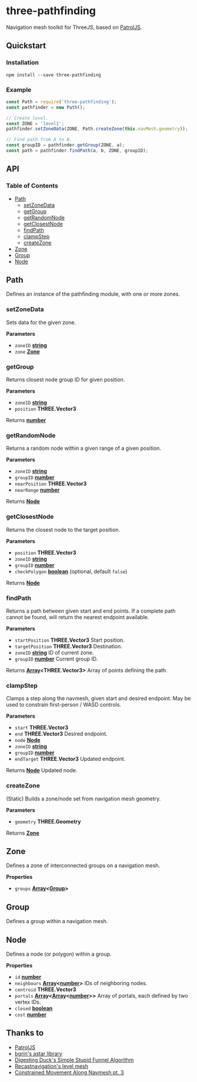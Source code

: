 # three-pathfinding

Navigation mesh toolkit for ThreeJS, based on [PatrolJS](https://github.com/nickjanssen/PatrolJS).

## Quickstart

### Installation

```
npm install --save three-pathfinding
```

### Example

```js
const Path = require('three-pathfinding');
const pathfinder = new Path();

// Create level.
const ZONE = 'level1';
pathfinder.setZoneData(ZONE, Path.createZone(this.navMesh.geometry));

// Find path from A to B.
const groupID = pathfinder.getGroup(ZONE, a);
const path = pathfinder.findPath(a, b, ZONE, groupID);
```

## API

<!--- API BEGIN --->

<!-- Generated by documentation.js. Update this documentation by updating the source code. -->

### Table of Contents

-   [Path](#path)
    -   [setZoneData](#setzonedata)
    -   [getGroup](#getgroup)
    -   [getRandomNode](#getrandomnode)
    -   [getClosestNode](#getclosestnode)
    -   [findPath](#findpath)
    -   [clampStep](#clampstep)
    -   [createZone](#createzone)
-   [Zone](#zone)
-   [Group](#group)
-   [Node](#node)

## Path

Defines an instance of the pathfinding module, with one or more zones.

### setZoneData

Sets data for the given zone.

**Parameters**

-   `zoneID` **[string](https://developer.mozilla.org/en-US/docs/Web/JavaScript/Reference/Global_Objects/String)** 
-   `zone` **[Zone](#zone)** 

### getGroup

Returns closest node group ID for given position.

**Parameters**

-   `zoneID` **[string](https://developer.mozilla.org/en-US/docs/Web/JavaScript/Reference/Global_Objects/String)** 
-   `position` **THREE.Vector3** 

Returns **[number](https://developer.mozilla.org/en-US/docs/Web/JavaScript/Reference/Global_Objects/Number)** 

### getRandomNode

Returns a random node within a given range of a given position.

**Parameters**

-   `zoneID` **[string](https://developer.mozilla.org/en-US/docs/Web/JavaScript/Reference/Global_Objects/String)** 
-   `groupID` **[number](https://developer.mozilla.org/en-US/docs/Web/JavaScript/Reference/Global_Objects/Number)** 
-   `nearPosition` **THREE.Vector3** 
-   `nearRange` **[number](https://developer.mozilla.org/en-US/docs/Web/JavaScript/Reference/Global_Objects/Number)** 

Returns **[Node](#node)** 

### getClosestNode

Returns the closest node to the target position.

**Parameters**

-   `position` **THREE.Vector3** 
-   `zoneID` **[string](https://developer.mozilla.org/en-US/docs/Web/JavaScript/Reference/Global_Objects/String)** 
-   `groupID` **[number](https://developer.mozilla.org/en-US/docs/Web/JavaScript/Reference/Global_Objects/Number)** 
-   `checkPolygon` **[boolean](https://developer.mozilla.org/en-US/docs/Web/JavaScript/Reference/Global_Objects/Boolean)**  (optional, default `false`)

Returns **[Node](#node)** 

### findPath

Returns a path between given start and end points. If a complete path
cannot be found, will return the nearest endpoint available.

**Parameters**

-   `startPosition` **THREE.Vector3** Start position.
-   `targetPosition` **THREE.Vector3** Destination.
-   `zoneID` **[string](https://developer.mozilla.org/en-US/docs/Web/JavaScript/Reference/Global_Objects/String)** ID of current zone.
-   `groupID` **[number](https://developer.mozilla.org/en-US/docs/Web/JavaScript/Reference/Global_Objects/Number)** Current group ID.

Returns **[Array](https://developer.mozilla.org/en-US/docs/Web/JavaScript/Reference/Global_Objects/Array)&lt;THREE.Vector3>** Array of points defining the path.

### clampStep

Clamps a step along the navmesh, given start and desired endpoint. May be
used to constrain first-person / WASD controls.

**Parameters**

-   `start` **THREE.Vector3** 
-   `end` **THREE.Vector3** Desired endpoint.
-   `node` **[Node](#node)** 
-   `zoneID` **[string](https://developer.mozilla.org/en-US/docs/Web/JavaScript/Reference/Global_Objects/String)** 
-   `groupID` **[number](https://developer.mozilla.org/en-US/docs/Web/JavaScript/Reference/Global_Objects/Number)** 
-   `endTarget` **THREE.Vector3** Updated endpoint.

Returns **[Node](#node)** Updated node.

### createZone

(Static) Builds a zone/node set from navigation mesh geometry.

**Parameters**

-   `geometry` **THREE.Geometry** 

Returns **[Zone](#zone)** 

## Zone

Defines a zone of interconnected groups on a navigation mesh.

**Properties**

-   `groups` **[Array](https://developer.mozilla.org/en-US/docs/Web/JavaScript/Reference/Global_Objects/Array)&lt;[Group](#group)>** 

## Group

Defines a group within a navigation mesh.

## Node

Defines a node (or polygon) within a group.

**Properties**

-   `id` **[number](https://developer.mozilla.org/en-US/docs/Web/JavaScript/Reference/Global_Objects/Number)** 
-   `neighbours` **[Array](https://developer.mozilla.org/en-US/docs/Web/JavaScript/Reference/Global_Objects/Array)&lt;[number](https://developer.mozilla.org/en-US/docs/Web/JavaScript/Reference/Global_Objects/Number)>** IDs of neighboring nodes.
-   `centroid` **THREE.Vector3** 
-   `portals` **[Array](https://developer.mozilla.org/en-US/docs/Web/JavaScript/Reference/Global_Objects/Array)&lt;[Array](https://developer.mozilla.org/en-US/docs/Web/JavaScript/Reference/Global_Objects/Array)&lt;[number](https://developer.mozilla.org/en-US/docs/Web/JavaScript/Reference/Global_Objects/Number)>>** Array of portals, each defined by two vertex IDs.
-   `closed` **[boolean](https://developer.mozilla.org/en-US/docs/Web/JavaScript/Reference/Global_Objects/Boolean)** 
-   `cost` **[number](https://developer.mozilla.org/en-US/docs/Web/JavaScript/Reference/Global_Objects/Number)** 
<!--- API END --->

## Thanks to

* [PatrolJS](https://github.com/nickjanssen/PatrolJS)
* [bgrin's astar library](https://github.com/bgrins/javascript-astar)
* [Digesting Duck's Simple Stupid Funnel Algorithm](http://digestingduck.blogspot.jp/2010/03/simple-stupid-funnel-algorithm.html)
* [Recastnavigation's level mesh](https://github.com/memononen/recastnavigation)
* [Constrained Movement Along Navmesh pt. 3](http://digestingduck.blogspot.com/2010/07/constrained-movement-along-navmesh-pt-3.html?m=1)
